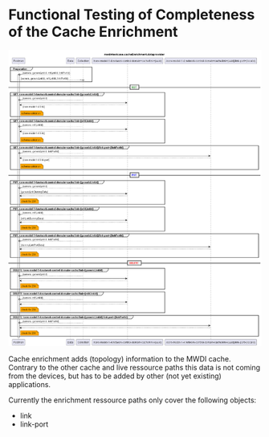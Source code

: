 # Functional Testing of Completeness of the Cache Enrichment  

![Overview](./mwdi+diagram.completeness.cacheEnrichement.png)  

Cache enrichment adds (topology) information to the MWDI cache. Contrary to the other cache and live ressource paths this data is not coming from the devices, but has to be added by other (not yet existing) applications.  

Currently the enrichment ressource paths only cover the following objects:
- link
- link-port